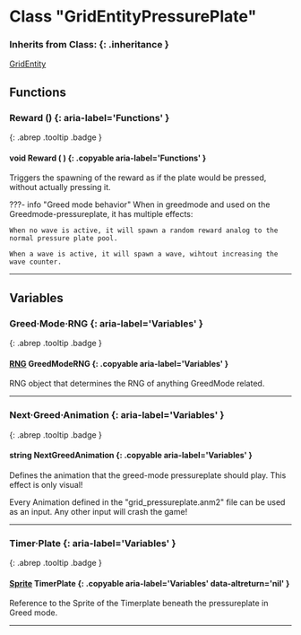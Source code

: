 # Class "GridEntityPressurePlate"
### Inherits from Class: {: .inheritance }
[GridEntity](GridEntity.md)
## Functions
### Reward () {: aria-label='Functions' }
[ ](#){: .abrep .tooltip .badge }
#### void Reward ( ) {: .copyable aria-label='Functions' }
Triggers the spawning of the reward as if the plate would be pressed, without actually pressing it.

???- info "Greed mode behavior"
    When in greedmode and used on the Greedmode-pressureplate, it has multiple effects:

    When no wave is active, it will spawn a random reward analog to the normal pressure plate pool.

    When a wave is active, it will spawn a wave, wihtout increasing the wave counter.

___ 
## Variables
### Greed·Mode·RNG {: aria-label='Variables' }
[ ](#){: .abrep .tooltip .badge }
#### [RNG](../rep/RNG) GreedModeRNG {: .copyable aria-label='Variables' }
RNG object that determines the RNG of anything GreedMode related.

___ 
### Next·Greed·Animation {: aria-label='Variables' }
[ ](#){: .abrep .tooltip .badge }
#### string NextGreedAnimation  {: .copyable aria-label='Variables' }
Defines the animation that the greed-mode pressureplate should play. This effect is only visual!

Every Animation defined in the "grid_pressureplate.anm2" file can be used as an input. Any other input will crash the game!

___ 
### Timer·Plate {: aria-label='Variables' }
[ ](#){: .abrep .tooltip .badge }
#### [Sprite](../rep/Sprite) TimerPlate  {: .copyable aria-label='Variables' data-altreturn='nil' }
Reference to the Sprite of the Timerplate beneath the pressureplate in Greed mode.

___ 
